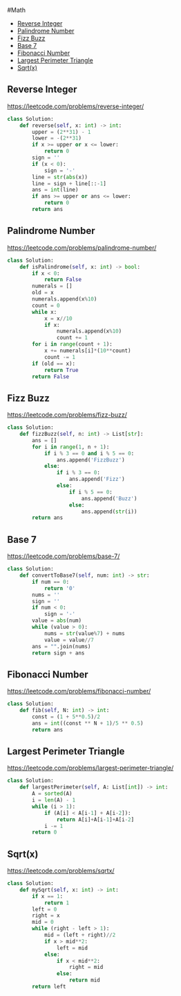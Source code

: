 #Math

+ [Reverse Integer](#reverse-integer)
+ [Palindrome Number](#palindrome-number)
+ [Fizz Buzz](#fizz-buzz)
+ [Base 7](#base-7)
+ [Fibonacci Number](#fibonacci-number)
+ [Largest Perimeter Triangle](#largest-perimeter-triangle)
+ [Sqrt(x)](#sqrtx)
## Reverse Integer 

https://leetcode.com/problems/reverse-integer/

```python
class Solution:
    def reverse(self, x: int) -> int:
        upper = (2**31) - 1
        lower = -(2**31)
        if x >= upper or x <= lower:
            return 0
        sign = ''
        if (x < 0):
            sign = '-'
        line = str(abs(x))
        line = sign + line[::-1]
        ans = int(line)
        if ans >= upper or ans <= lower:
            return 0
        return ans

```
## Palindrome Number 

https://leetcode.com/problems/palindrome-number/

```python
class Solution:
    def isPalindrome(self, x: int) -> bool:
        if x < 0:
            return False
        numerals = []
        old = x
        numerals.append(x%10)
        count = 0
        while x:
            x = x//10
            if x:
                numerals.append(x%10)
                count += 1
        for i in range(count + 1):
            x += numerals[i]*(10**count)
            count -= 1
        if (old == x):
            return True
        return False

```
## Fizz Buzz 

https://leetcode.com/problems/fizz-buzz/

```python
class Solution:
    def fizzBuzz(self, n: int) -> List[str]:
        ans = []
        for i in range(1, n + 1):
            if i % 3 == 0 and i % 5 == 0:
                ans.append('FizzBuzz')
            else:
                if i % 3 == 0:
                    ans.append('Fizz')
                else:
                    if i % 5 == 0:
                        ans.append('Buzz')
                    else:
                        ans.append(str(i))
        return ans

```
## Base 7 

https://leetcode.com/problems/base-7/

```python
class Solution:
    def convertToBase7(self, num: int) -> str:
        if num == 0:
            return '0'
        nums = ''
        sign = ''
        if num < 0:
            sign = '-'
        value = abs(num)
        while (value > 0):
            nums = str(value%7) + nums
            value = value//7
        ans = "".join(nums)
        return sign + ans

```
## Fibonacci Number 

https://leetcode.com/problems/fibonacci-number/

```python
class Solution:
    def fib(self, N: int) -> int:
        const = (1 + 5**0.5)/2
        ans = int((const ** N + 1)/5 ** 0.5)
        return ans

```
## Largest Perimeter Triangle 

https://leetcode.com/problems/largest-perimeter-triangle/

```python
class Solution:
    def largestPerimeter(self, A: List[int]) -> int:
        A = sorted(A)
        i = len(A) - 1
        while (i > 1):
            if (A[i] < A[i-1] + A[i-2]):
                return A[i]+A[i-1]+A[i-2]
            i -= 1
        return 0

```
## Sqrt(x) 

https://leetcode.com/problems/sqrtx/

```python
class Solution:
    def mySqrt(self, x: int) -> int:
        if x == 1:
            return 1
        left = 0
        right = x
        mid = 0
        while (right - left > 1):
            mid = (left + right)//2
            if x > mid**2:
                left = mid
            else:
                if x < mid**2:
                    right = mid
                else:
                    return mid
        return left

```
